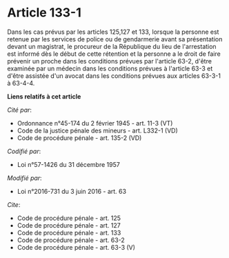 # Article 133-1

Dans les cas prévus par les articles 125,127 et 133, lorsque la personne est retenue par les services de police ou de
gendarmerie avant sa présentation devant un magistrat, le procureur de la République du lieu de l'arrestation est informé dès
le début de cette rétention et la personne a le droit de faire prévenir un proche dans les conditions prévues par l'article
63-2, d'être examinée par un médecin dans les conditions prévues à l'article 63-3 et d'être assistée d'un avocat dans les
conditions prévues aux articles 63-3-1 à 63-4-4.

**Liens relatifs à cet article**

_Cité par_:

  - Ordonnance n°45-174 du 2 février 1945 - art. 11-3 (VT)
  - Code de la justice pénale des mineurs - art. L332-1 (VD)
  - Code de procédure pénale - art. 135-2 (VD)

_Codifié par_:

  - Loi n°57-1426 du 31 décembre 1957

_Modifié par_:

  - Loi n°2016-731 du 3 juin 2016 - art. 63

_Cite_:

  - Code de procédure pénale - art. 125
  - Code de procédure pénale - art. 127
  - Code de procédure pénale - art. 133
  - Code de procédure pénale - art. 63-2
  - Code de procédure pénale - art. 63-3 (V)
